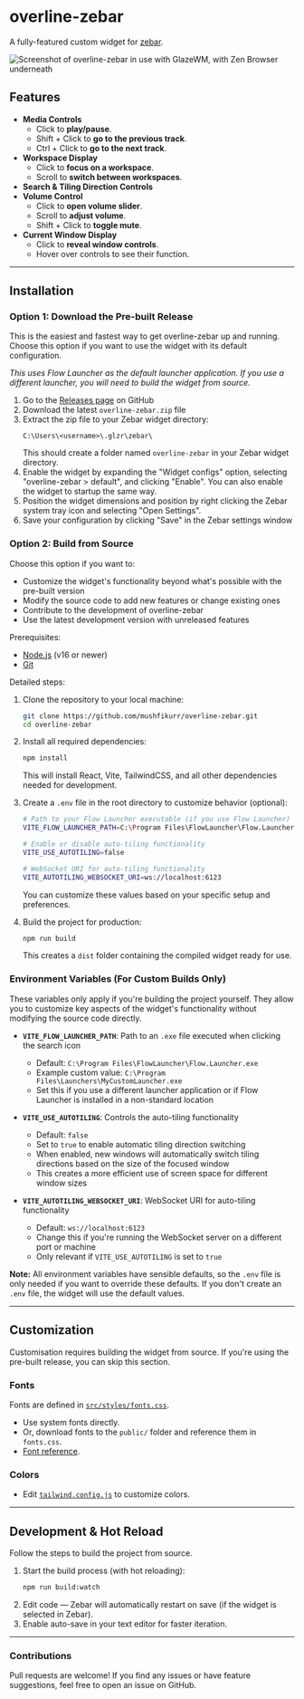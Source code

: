 # overline-zebar

A fully-featured custom widget for [zebar](https://github.com/glzr-io/zebar).

![Screenshot of overline-zebar in use with GlazeWM, with Zen Browser underneath](https://github.com/user-attachments/assets/333feb9c-225d-4be9-84db-cbdc7010e698)

## Features

- **Media Controls**
  - Click to **play/pause**.
  - Shift + Click to **go to the previous track**.
  - Ctrl + Click to **go to the next track**.
- **Workspace Display**
  - Click to **focus on a workspace**.
  - Scroll to **switch between workspaces**.
- **Search & Tiling Direction Controls**
- **Volume Control**
  - Click to **open volume slider**.
  - Scroll to **adjust volume**.
  - Shift + Click to **toggle mute**.
- **Current Window Display**
  - Click to **reveal window controls**.
  - Hover over controls to see their function.

---

## Installation

### Option 1: Download the Pre-built Release

This is the easiest and fastest way to get overline-zebar up and running. Choose this option if you want to use the widget with its default configuration.

*This uses Flow Launcher as the default launcher application. If you use a different launcher, you will need to build the widget from source.*

1. Go to the [Releases page](https://github.com/mushfikurr/overline-zebar/releases) on GitHub
2. Download the latest `overline-zebar.zip` file
3. Extract the zip file to your Zebar widget directory:
   ```
   C:\Users\<username>\.glzr\zebar\
   ```
   This should create a folder named `overline-zebar` in your Zebar widget directory.
4. Enable the widget by expanding the "Widget configs" option, selecting "overline-zebar > default", and clicking "Enable". You can also enable the widget to startup the same way.
5. Position the widget dimensions and position by right clicking the Zebar system tray icon and selecting "Open Settings".
6. Save your configuration by clicking "Save" in the Zebar settings window

### Option 2: Build from Source

Choose this option if you want to:

- Customize the widget's functionality beyond what's possible with the pre-built version
- Modify the source code to add new features or change existing ones
- Contribute to the development of overline-zebar
- Use the latest development version with unreleased features

Prerequisites:

- [Node.js](https://nodejs.org/) (v16 or newer)
- [Git](https://git-scm.com/)

Detailed steps:

1. Clone the repository to your local machine:

   ```sh
   git clone https://github.com/mushfikurr/overline-zebar.git
   cd overline-zebar
   ```

2. Install all required dependencies:

   ```sh
   npm install
   ```

   This will install React, Vite, TailwindCSS, and all other dependencies needed for development.

3. Create a `.env` file in the root directory to customize behavior (optional):

   ```sh
   # Path to your Flow Launcher executable (if you use Flow Launcher)
   VITE_FLOW_LAUNCHER_PATH=C:\Program Files\FlowLauncher\Flow.Launcher.exe

   # Enable or disable auto-tiling functionality
   VITE_USE_AUTOTILING=false

   # WebSocket URI for auto-tiling functionality
   VITE_AUTOTILING_WEBSOCKET_URI=ws://localhost:6123
   ```

   You can customize these values based on your specific setup and preferences.

4. Build the project for production:
   ```sh
   npm run build
   ```
   This creates a `dist` folder containing the compiled widget ready for use.

### Environment Variables (For Custom Builds Only)

These variables only apply if you're building the project yourself. They allow you to customize key aspects of the widget's functionality without modifying the source code directly.

- **`VITE_FLOW_LAUNCHER_PATH`**: Path to an `.exe` file executed when clicking the search icon

  - Default: `C:\Program Files\FlowLauncher\Flow.Launcher.exe`
  - Example custom value: `C:\Program Files\Launchers\MyCustomLauncher.exe`
  - Set this if you use a different launcher application or if Flow Launcher is installed in a non-standard location

- **`VITE_USE_AUTOTILING`**: Controls the auto-tiling functionality

  - Default: `false`
  - Set to `true` to enable automatic tiling direction switching
  - When enabled, new windows will automatically switch tiling directions based on the size of the focused window
  - This creates a more efficient use of screen space for different window sizes

- **`VITE_AUTOTILING_WEBSOCKET_URI`**: WebSocket URI for auto-tiling functionality
  - Default: `ws://localhost:6123`
  - Change this if you're running the WebSocket server on a different port or machine
  - Only relevant if `VITE_USE_AUTOTILING` is set to `true`

**Note:** All environment variables have sensible defaults, so the `.env` file is only needed if you want to override these defaults. If you don't create an `.env` file, the widget will use the default values.

---

## Customization

Customisation requires building the widget from source. If you're using the pre-built release, you can skip this section.

### Fonts

Fonts are defined in [`src/styles/fonts.css`](src/styles/fonts.css).

- Use system fonts directly.
- Or, download fonts to the `public/` folder and reference them in `fonts.css`.
- [Font reference](https://developer.mozilla.org/en-US/docs/Web/CSS/font).

### Colors

- Edit [`tailwind.config.js`](tailwind.config.js) to customize colors.

---

## Development & Hot Reload

Follow the steps to build the project from source.

1. Start the build process (with hot reloading):
   ```sh
   npm run build:watch
   ```
2. Edit code — Zebar will automatically restart on save (if the widget is selected in Zebar).
3. Enable auto-save in your text editor for faster iteration.

---

### Contributions

Pull requests are welcome! If you find any issues or have feature suggestions, feel free to open an issue on GitHub.
